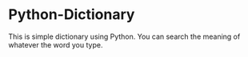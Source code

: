 # Python-Dictionary
This is simple dictionary using Python. 
You can search the meaning of whatever the word you type. 
